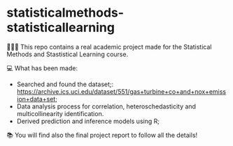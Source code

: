 # statisticalmethods-statisticallearning
🧑🏼‍🏫 This repo contains a real academic project made for the Statistical Methods and Stastistical Learning course.

💻 What has been made:
   - Searched and found the dataset;: https://archive.ics.uci.edu/dataset/551/gas+turbine+co+and+nox+emission+data+set;
   - Data analysis process for correlation, heteroschedasticity and multicollinearity identification. 
   - Derived prediction and inference models using R;
   

📚 You will find also the final project report to follow all the details!
